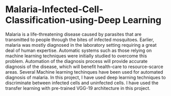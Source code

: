 # Malaria-Infected-Cell-Classification-using-Deep Learning
Malaria is a life-threatening disease caused by parasites that are transmitted to people through the bites of infected mosquitoes. 
Earlier, malaria was mostly diagnosed in the laboratory setting requiring a great deal of human expertise.
Automatic systems such as those relying on machine learning techniques were initially studied to overcome this problem.
Automation of the diagnosis process will provide accurate diagnosis of the disease, which will benefit health-care to resource-scarce areas.
Several Machine learning techinques have been used for automated diagnosis of malaria.
In this project, I have used deep learning techniques to discriminate between infected cells and uninfected cells.
I have used the transfer learning with pre-trained VGG-19 architecture in this project. 
